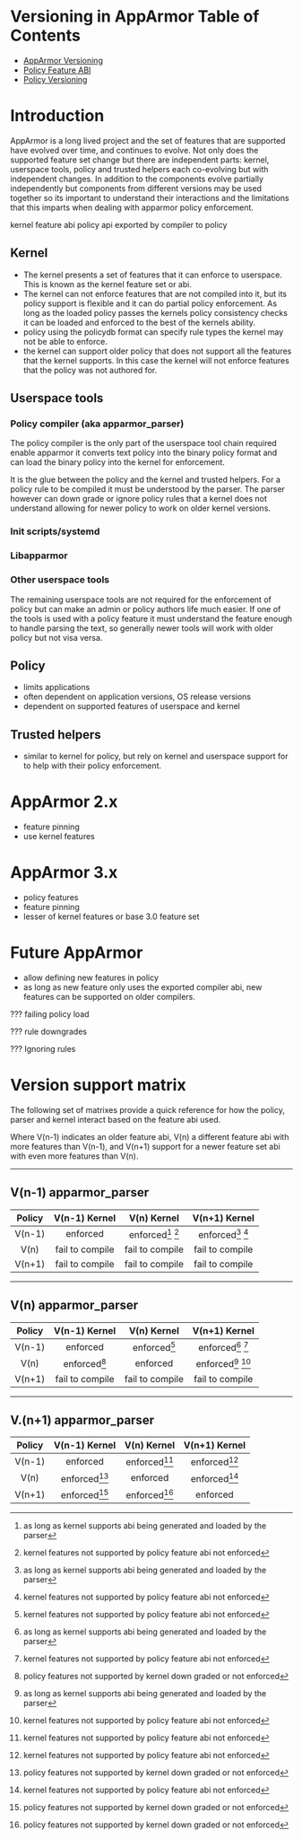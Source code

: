# Versioning in AppArmor Table of Contents
- [AppArmor Versioning](Apparmorversioning)
- [Policy Feature ABI](AppArmorpolicyfeaturesabi)
- [Policy Versioning](AppArmorpolicyversioning)

# Introduction

AppArmor is a long lived project and the set of features that are supported have evolved over time, and continues to evolve. Not only does the supported feature set change but there are independent parts: kernel, userspace tools, policy and trusted helpers each co-evolving but with independent changes. In addition to the components evolve partially independently but components from different versions may be used together so its important to understand their interactions and the limitations that this imparts when dealing with apparmor policy enforcement.

kernel feature abi
policy api exported by compiler to policy

## Kernel
- The kernel presents a set of features that it can enforce to userspace. This is known as the kernel feature set or abi.
- The kernel can not enforce features that are not compiled into it, but its policy support is flexible and it can do partial policy enforcement. As long as the loaded policy passes the kernels policy consistency checks it can be loaded and enforced to the best of the kernels ability.
- policy using the policydb format can specify rule types the kernel may not be able to enforce.
- the kernel can support older policy that does not support all the features that the kernel supports. In this case the kernel will not enforce features that the policy was not authored for.

## Userspace tools

### Policy compiler (aka apparmor_parser)
The policy compiler is the only part of the userspace tool chain required enable apparmor it converts text policy into the binary policy format and can load the binary policy into the kernel for enforcement.

It is the glue between the policy and the kernel and trusted helpers. For a policy rule to be compiled it must be understood by the parser. The parser however can down grade or ignore policy rules that a kernel does not understand allowing for newer policy to work on older kernel versions.

### Init scripts/systemd

### Libapparmor

### Other userspace tools
The remaining userspace tools are not required for the enforcement of policy but can make an admin or policy authors life much easier. If one of the tools is used with a policy feature it must understand the feature enough to handle parsing the text, so generally newer tools will work with older policy but not visa versa.

## Policy
- limits applications
- often dependent on application versions, OS release versions
- dependent on supported features of userspace and kernel

## Trusted helpers
- similar to kernel for policy, but rely on kernel and userspace support for to help with their policy enforcement.

# AppArmor 2.x
- feature pinning
- use kernel features

# AppArmor 3.x
- policy features
- feature pinning
- lesser of kernel features or base 3.0 feature set

# Future AppArmor
- allow defining new features in policy
- as long as new feature only uses the exported compiler abi, new features can be supported on older compilers.

??? failing policy load

??? rule downgrades

??? Ignoring rules

# Version support matrix

The following set of matrixes provide a quick reference for how the policy, parser and kernel interact based on the feature abi used.

Where V(n-1) indicates an older feature abi, V(n) a different feature abi with more features than V(n-1), and V(n+1) support for a newer feature set abi with even more features than V(n).

---

## V(n-1) apparmor_parser

| Policy   | V(n-1) Kernel   | V(n) Kernel       | V(n+1) Kernel     |
|:--------:|:---------------:|:-----------------:|:-----------------:|
| V(n-1)   | enforced        | enforced[^1] [^3] | enforced[^1] [^3] |
| V(n)     | fail to compile | fail to compile   | fail to compile   |
| V(n+1)   | fail to compile | fail to compile   | fail to compile   |

---

## V(n) apparmor_parser

| Policy   | V(n-1) Kernel   | V(n) Kernel     | V(n+1) Kernel     |
|:--------:|:---------------:|:---------------:|:-----------------:|
| V(n-1)   | enforced        | enforced[^3]    | enforced[^1] [^3] |
| V(n)     | enforced[^2]    | enforced        | enforced[^1] [^3] |
| V(n+1)   | fail to compile | fail to compile | fail to compile   |

---

## V.(n+1) apparmor_parser

| Policy   | V(n-1) Kernel | V(n) Kernel | V(n+1) Kernel |
|:--------:|:------------:|:------------:|:-------------:|
| V(n-1)   | enforced     | enforced[^3] | enforced[^3]  |
| V(n)     | enforced[^2] | enforced     | enforced[^3]  |
| V(n+1)   | enforced[^2] | enforced[^2] | enforced      |

[^1]: as long as kernel supports abi being generated and loaded by the parser

[^2]: policy features not supported by kernel down graded or not enforced 

[^3]: kernel features not supported by policy feature abi not enforced


